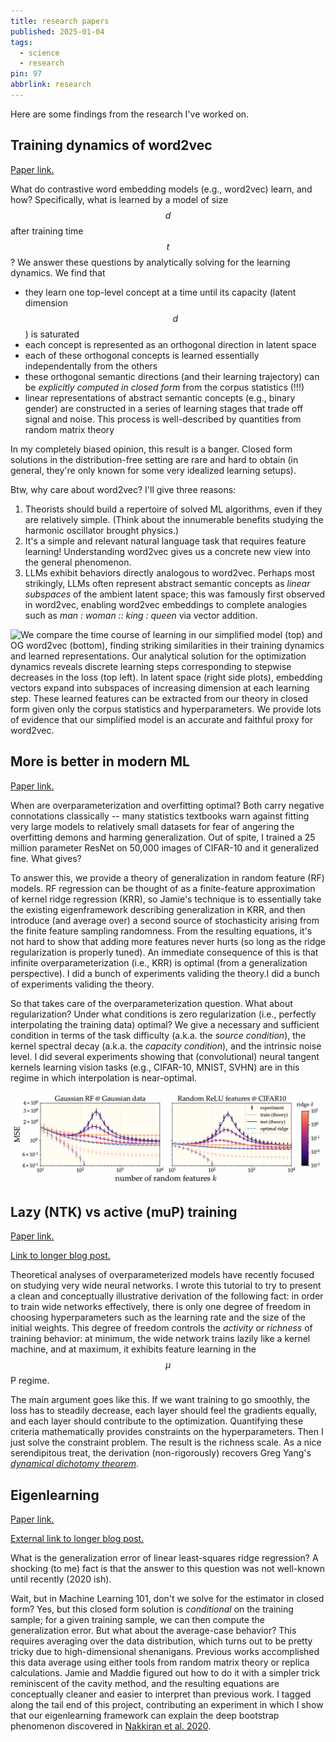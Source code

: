 ```yaml
---
title: research papers
published: 2025-01-04
tags:
  - science
  - research
pin: 97
abbrlink: research
---
```


Here are some findings from the research I've worked on.

## Training dynamics of word2vec

[Paper link.](https://arxiv.org/abs/2502.09863)

What do contrastive word embedding models (e.g., word2vec) learn, and how? Specifically, what is learned by a model of size $$d$$ after training time $$t$$? We answer these questions by analytically solving for the learning dynamics. We find that
* they learn one top-level concept at a time until its capacity (latent dimension $$d$$) is saturated
* each concept is represented as an orthogonal direction in latent space
* each of these orthogonal concepts is learned essentially independentally from the others
* these orthogonal semantic directions (and their learning trajectory) can be *explicitly computed in closed form* from the corpus statistics (!!!)
* linear representations of abstract semantic concepts (e.g., binary gender) are constructed in a series of learning stages that trade off signal and noise. This process is well-described by quantities from random matrix theory

In my completely biased opinion, this result is a banger. Closed form solutions in the distribution-free setting are rare and hard to obtain (in general, they're only known for some very idealized learning setups).

Btw, why care about word2vec? I'll give three reasons:
1. Theorists should build a repertoire of solved ML algorithms, even if they are relatively simple. (Think about the innumerable benefits studying the harmonic oscillator brought physics.)
2. It's a simple and relevant natural language task that requires feature learning! Understanding word2vec gives us a concrete new view into the general phenomenon.
3. LLMs exhibit behaviors directly analogous to word2vec. Perhaps most strikingly, LLMs often represent abstract semantic concepts as *linear subspaces* of the ambient latent space; this was famously first observed in word2vec, enabling word2vec embeddings to complete analogies such as *man : woman :: king : queen* via vector addition.

![We compare the time course of learning in our simplified model (top) and OG word2vec (bottom), finding striking similarities in their training dynamics and learned representations. Our analytical solution for the optimization dynamics reveals discrete learning steps corresponding to stepwise decreases in the loss (top left). In latent space (right side plots), embedding vectors expand into subspaces of increasing dimension at each learning step. These learned features can be extracted from our theory in closed form given only the corpus statistics and hyperparameters. We provide lots of evidence that our simplified model is an accurate and faithful proxy for word2vec.](../_images/research/qwem.png)

## More is better in modern ML

[Paper link.](https://arxiv.org/abs/2311.14646)

When are overparameterization and overfitting optimal? Both carry negative connotations classically -- many statistics textbooks warn against fitting very large models to relatively small datasets for fear of angering the overfitting demons and harming generalization. Out of spite, I trained a 25 million parameter ResNet on 50,000 images of CIFAR-10 and it generalized fine. What gives?

To answer this, we provide a theory of generalization in random feature (RF) models. RF regression can be thought of as a finite-feature approximation of kernel ridge regression (KRR), so Jamie's technique is to essentially take the existing eigenframework describing generalization in KRR, and then introduce (and average over) a second source of stochasticity arising from the finite feature sampling randomness. From the resulting equations, it's not hard to show that adding more features never hurts (so long as the ridge regularization is properly tuned). An immediate consequence of this is that infinite overparameterization (i.e., KRR) is optimal (from a generalization perspective). I did a bunch of experiments validing the theory.I did a bunch of experiments validing the theory.

So that takes care of the overparameterization question. What about regularization? Under what conditions is zero regularization (i.e., perfectly interpolating the training data) optimal? We give a necessary and sufficient condition in terms of the task difficulty (a.k.a. the *source condition*), the kernel spectral decay (a.k.a. the *capacity condition*), and the intrinsic noise level. I did several experiments showing that (convolutional) neural tangent kernels learning vision tasks (e.g., CIFAR-10, MNIST, SVHN) are in this regime in which interpolation is near-optimal.

![At optimal ridge, more features monotonically improves test performance. Train and test errors for RF regression closely match theory for both synthetic and natural data. Plots show traces with 256 training samples.](../_images/research/moreisbetter.png)

## Lazy (NTK) vs active (muP) training

[Paper link.](https://arxiv.org/abs/2404.19719)

[Link to longer blog post.](/posts/ntk-mup-tutorial/)

Theoretical analyses of overparameterized models have recently focused on studying very wide neural networks. I wrote this tutorial to try to present a clean and conceptually illustrative derivation of the following fact: in order to train wide networks effectively, there is only one degree of freedom in choosing hyperparameters such as the learning rate and the size of the initial weights. This degree of freedom controls the *activity* or *richness* of training behavior: at minimum, the wide network trains lazily like a kernel machine, and at maximum, it exhibits feature learning in the $$\mu$$P regime.

The main argument goes like this. If we want training to go smoothly, the loss has to steadily decrease, each layer should feel the gradients equally, and each layer should contribute to the optimization. Quantifying these criteria mathematically provides constraints on the hyperparameters. Then I just solve the constraint problem. The result is the richness scale. As a nice serendipitous treat, the derivation (non-rigorously) recovers Greg Yang's [*dynamical dichotomy theorem*](https://arxiv.org/abs/2011.14522).

## Eigenlearning

[Paper link.](https://arxiv.org/abs/2110.03922)

[External link to longer blog post.](https://bair.berkeley.edu/blog/2021/10/25/eigenlearning/)

What is the generalization error of linear least-squares ridge regression? A shocking (to me) fact is that the answer to this question was not well-known until recently (2020 ish).

Wait, but in Machine Learning 101, don't we solve for the estimator in closed form? Yes, but this closed form solution is *conditional* on the training sample; for a given training sample, we can then compute the generalization error. But what about the average-case behavior? This requires averaging over the data distribution, which turns out to be pretty tricky due to high-dimensional shenanigans. Previous works accomplished this data average using either tools from random matrix theory or replica calculations. Jamie and Maddie figured out how to do it with a simpler trick reminiscent of the cavity method, and the resulting equations are conceptually cleaner and easier to interpret than previous work. I tagged along the tail end of this project, contributing an experiment in which I show that our eigenlearning framework can explain the deep bootstrap phenomenon discovered in [Nakkiran et al. 2020](https://arxiv.org/abs/2010.08127).